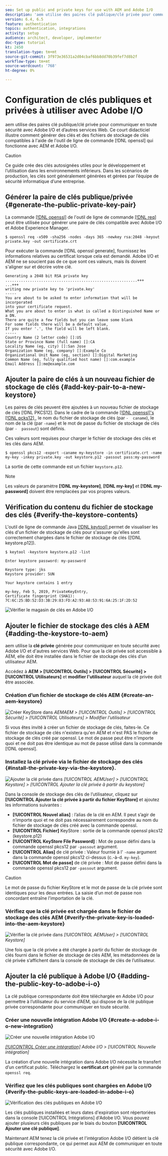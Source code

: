 ```yaml
---
seo: Set up public and private keys for use with AEM and Adobe I/O
description: 'aem utilise des paires clé publique/clé privée pour communiquer en toute sécurité avec Adobe I/O et d’autres services Web. Ce court didacticiel illustre comment générer des clés et des fichiers de stockage de clés compatibles à l''aide de l''outil de ligne de commande openssl qui fonctionne avec AEM et Adobe I/O. '
version: 6.4, 6.5
feature: authentication
topics: authentication, integrations
activity: setup
audience: architect, developer, implementer
doc-type: tutorial
kt: 2450
translation-type: tm+mt
source-git-commit: 3f973e36531a2d04cbaf6bb8dd70b39fef7d8b2f
workflow-type: tm+mt
source-wordcount: '768'
ht-degree: 0%

---
```



# Configuration de clés publiques et privées à utiliser avec Adobe I/O

aem utilise des paires clé publique/clé privée pour communiquer en toute sécurité avec Adobe I/O et d’autres services Web. Ce court didacticiel illustre comment générer des clés et des fichiers de stockage de clés compatibles à l&#39;aide de l&#39;outil de ligne de commande [!DNL openssl] qui fonctionne avec AEM et Adobe I/O.

>[!CAUTION]
>
>Ce guide crée des clés autosignées utiles pour le développement et l’utilisation dans les environnements inférieurs. Dans les scénarios de production, les clés sont généralement générées et gérées par l’équipe de sécurité informatique d’une entreprise.

## Générer la paire de clés publique/privée {#generate-the-public-private-key-pair}

La commande [[!DNL openssl]](https://www.openssl.org/docs/man1.0.2/man1/openssl.html) de l&#39;outil de ligne de commande [[!DNL req] ](https://www.openssl.org/docs/man1.0.2/man1/req.html) peut être utilisée pour générer une paire de clés compatible avec Adobe I/O et Adobe Experience Manager.

```shell
$ openssl req -x509 -sha256 -nodes -days 365 -newkey rsa:2048 -keyout private.key -out certificate.crt
```

Pour exécuter la commande [!DNL openssl generate], fournissez les informations relatives au certificat lorsque cela est demandé. Adobe I/O et AEM ne se soucient pas de ce que sont ces valeurs, mais ils doivent s&#39;aligner sur et décrire votre clé.

```
Generating a 2048 bit RSA private key
...........................................................+++
...+++
writing new private key to 'private.key'
-----
You are about to be asked to enter information that will be incorporated
into your certificate request.
What you are about to enter is what is called a Distinguished Name or a DN.
There are quite a few fields but you can leave some blank
For some fields there will be a default value,
If you enter '.', the field will be left blank.
-----
Country Name (2 letter code) []:US
State or Province Name (full name) []:CA
Locality Name (eg, city) []:San Jose
Organization Name (eg, company) []:Example Co
Organizational Unit Name (eg, section) []:Digital Marketing
Common Name (eg, fully qualified host name) []:com.example
Email Address []:me@example.com
```

## Ajouter la paire de clés à un nouveau fichier de stockage de clés {#add-key-pair-to-a-new-keystore}

Les paires de clés peuvent être ajoutées à un nouveau fichier de stockage de clés [!DNL PKCS12]. Dans le cadre de la commande [[!DNL openssl]'s [!DNL pcks12] ](https://www.openssl.org/docs/man1.0.2/man1/pkcs12.html), le nom du fichier de stockage de clés (par `-  caname`), le nom de la clé (par `-name`) et le mot de passe du fichier de stockage de clés (par `-  passout`) sont définis.

Ces valeurs sont requises pour charger le fichier de stockage des clés et les clés dans AEM.

```shell
$ openssl pkcs12 -export -caname my-keystore -in certificate.crt -name my-key -inkey private.key -out keystore.p12 -passout pass:my-password
```

La sortie de cette commande est un fichier `keystore.p12`.

>[!NOTE]
>
>Les valeurs de paramètre **[!DNL my-keystore]**, **[!DNL my-key]** et **[!DNL my-password]** doivent être remplacées par vos propres valeurs.

## Vérification du contenu du fichier de stockage des clés {#verify-the-keystore-contents}

L&#39;outil de ligne de commande Java [[!DNL keytool] ](https://docs.oracle.com/middleware/1213/wls/SECMG/keytool-summary-appx.htm#SECMG818) permet de visualiser les clés d&#39;un fichier de stockage de clés pour s&#39;assurer qu&#39;elles sont correctement chargées dans le fichier de stockage de clés ([!DNL keystore.p12]).

```shell
$ keytool -keystore keystore.p12 -list

Enter keystore password: my-password

Keystore type: jks
Keystore provider: SUN

Your keystore contains 1 entry

my-key, Feb 5, 2019, PrivateKeyEntry,
Certificate fingerprint (SHA1): 7C:6C:25:BD:52:D3:3B:29:83:FD:A2:93:A8:53:91:6A:25:1F:2D:52
```

![Vérifier le magasin de clés en Adobe I/O](assets/set-up-public-private-keys-for-use-with-aem-and-adobe-io/adobe-io--public-keys.png)

## Ajouter le fichier de stockage des clés à AEM {#adding-the-keystore-to-aem}

aem utilise la **clé privée** générée pour communiquer en toute sécurité avec Adobe I/O et d&#39;autres services Web. Pour que la clé privée soit accessible à AEM, elle doit être installée dans le fichier de stockage des clés d’un utilisateur AEM.

Accédez à **AEM > [!UICONTROL Outils] > [!UICONTROL Sécurité] > [!UICONTROL Utilisateurs]** et **modifier l&#39;utilisateur** auquel la clé privée doit être associée.

### Création d’un fichier de stockage de clés AEM {#create-an-aem-keystore}

![Créer KeyStore dans ](assets/set-up-public-private-keys-for-use-with-aem-and-adobe-io/aem--create-keystore.png)
*AEMAEM >  [!UICONTROL Outils]  >  [!UICONTROL Sécurité]  >  [!UICONTROL Utilisateurs]  > Modifier l’utilisateur*

Si vous êtes invité à créer un fichier de stockage de clés, faites-le. Ce fichier de stockage de clés n&#39;existera qu&#39;en AEM et n&#39;est PAS le fichier de stockage de clés créé par openssl. Le mot de passe peut être n&#39;importe quoi et ne doit pas être identique au mot de passe utilisé dans la commande [!DNL openssl].

### Installez la clé privée via le fichier de stockage des clés {#install-the-private-key-via-the-keystore}.

![Ajouter la clé privée dans ](assets/set-up-public-private-keys-for-use-with-aem-and-adobe-io/aem--add-private-key.png)
*[!UICONTROL AEMUser] >  [!UICONTROL Keystore] >  [!UICONTROL Ajouter la clé privée à partir du keystore]*

Dans la console de stockage des clés de l’utilisateur, cliquez sur **[!UICONTROL Ajouter la clé privée à partir du fichier KeyStore]** et ajoutez les informations suivantes :

* **[!UICONTROL Nouvel alias]** : l’alias de la clé en AEM. Il peut s’agir de n’importe quoi et ne doit pas nécessairement correspondre au nom du fichier de stockage de clés créé avec la commande openssl.
* **[!UICONTROL Fichier]** KeyStore : sortie de la commande openssl pkcs12 (keystore.p12)
* **[!UICONTROL KeyStore File Password]** : Mot de passe défini dans la commande openssl pkcs12 par  `-passout` argument.
* **[!UICONTROL Alias]** de clé privée : Valeur fournie à l&#39; `-name` argument dans la commande openssl pkcs12 ci-dessus (c.-à-d.  `my-key`).
* **[!UICONTROL Mot de passe]** de clé privée : Mot de passe défini dans la commande openssl pkcs12 par  `-passout` argument.

>[!CAUTION]
>
>Le mot de passe du fichier KeyStore et le mot de passe de la clé privée sont identiques pour les deux entrées. La saisie d’un mot de passe non concordant entraîne l’importation de la clé.

### Vérifiez que la clé privée est chargée dans le fichier de stockage des clés AEM {#verify-the-private-key-is-loaded-into-the-aem-keystore}

![Vérifier la clé privée dans ](assets/set-up-public-private-keys-for-use-with-aem-and-adobe-io/aem--keystore.png)
*[!UICONTROL AEMUser] >  [!UICONTROL Keystore]*

Une fois que la clé privée a été chargée à partir du fichier de stockage de clés fourni dans le fichier de stockage de clés AEM, les métadonnées de la clé privée s’affichent dans la console de stockage de clés de l’utilisateur.

## Ajouter la clé publique à Adobe I/O {#adding-the-public-key-to-adobe-i-o}

La clé publique correspondante doit être téléchargée en Adobe I/O pour permettre à l’utilisateur du service d’AEM, qui dispose de la clé publique privée correspondante pour communiquer en toute sécurité.

### Créer une nouvelle intégration Adobe I/O {#create-a-adobe-i-o-new-integration}

![Créer une nouvelle intégration Adobe I/O](assets/set-up-public-private-keys-for-use-with-aem-and-adobe-io/adobe-io--create-new-integration.png)

*[[!UICONTROL Créer une intégration]](https://console.adobe.io/)  Adobe I/O >  [!UICONTROL Nouvelle intégration]*

La création d’une nouvelle intégration dans Adobe I/O nécessite le transfert d’un certificat public. Téléchargez le **certificat.crt** généré par la commande `openssl req`.

### Vérifiez que les clés publiques sont chargées en Adobe I/O {#verify-the-public-keys-are-loaded-in-adobe-i-o}

![Vérification des clés publiques en Adobe I/O](assets/set-up-public-private-keys-for-use-with-aem-and-adobe-io/adobe-io--public-keys.png)

Les clés publiques installées et leurs dates d&#39;expiration sont répertoriées dans la console [!UICONTROL Intégrations] d&#39;Adobe I/O. Vous pouvez ajouter plusieurs clés publiques par le biais du bouton **[!UICONTROL Ajouter une clé publique]**.

Maintenant AEM tenez la clé privée et l&#39;intégration Adobe I/O détient la clé publique correspondante, ce qui permet aux AEM de communiquer en toute sécurité avec Adobe I/O.

